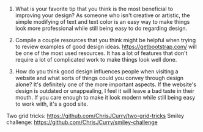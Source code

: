 1. What is your favorite tip that you think is the most beneficial to improving your design?
As someone who isn't creative or artistic, the simple modifying of text and text color is an easy way to make things look more professional while still being easy to do regarding design.

2. Compile a couple resources that you think might be helpful when trying to review examples of good design ideas.
https://getbootstrap.com/ will be one of the most used resources. It has a lot of features that don't require a lot of complicated work to make things look well done.

3. How do you think good design influences people when visiting a website and what sorts of things could you convey through design alone?
It's definitely one of the more important aspects. If the website's design is outdated or unappealing, I feel it will leave a bad taste in their mouth. If you care enough to make it look modern while still being easy to work with, it's a good site.

Two grid tricks: https://github.com/ChrisJCurry/two-grid-tricks
Smiley challenge: https://github.com/ChrisJCurry/smiley-challenge